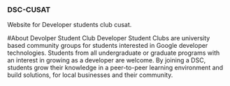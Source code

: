 ### DSC-CUSAT
Website for Developer students club cusat.

#About Devolper Student Club
Developer Student Clubs are university based community groups for students interested in Google developer technologies.
 Students from all undergraduate or graduate programs with an interest in growing as a developer are welcome.
 By joining a DSC, students grow their knowledge in a peer-to-peer learning environment and build solutions,
 for local businesses and their community.




